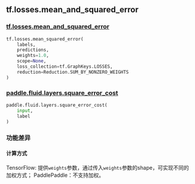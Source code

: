 ## tf.losses.mean_and_squared_error

### [tf.losses.mean_and_squared_error](https://www.tensorflow.org/api_docs/python/tf/losses/mean_squared_error)

``` python
tf.losses.mean_squared_error(
    labels,
    predictions,
    weights=1.0,
    scope=None,
    loss_collection=tf.GraphKeys.LOSSES,
    reduction=Reduction.SUM_BY_NONZERO_WEIGHTS
)
```


### [paddle.fluid.layers.square_error_cost](http://paddlepaddle.org/documentation/docs/zh/1.3/api_cn/layers_cn.html#paddle.fluid.layers.square_error_cost)
``` python
paddle.fluid.layers.square_error_cost(
    input, 
    label
)
```
### 功能差异

#### 计算方式
TensorFlow: 提供`weights`参数，通过传入`weights`参数的shape，可实现不同的加权方式；
PaddlePaddle：不支持加权。
